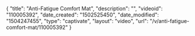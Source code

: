 {
    "title": "Anti-Fatigue Comfort Mat",
    "description": "",
    "videoid": "110005392",
    "date_created": "1502525450",
    "date_modified": "1504247455",
    "type": "captivate",
    "layout": "video",
    "url": "\/v\/anti-fatigue-comfort-mat\/110005392"
}